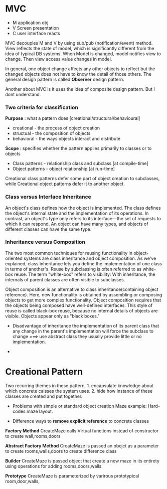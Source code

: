# MVC


- M application obj
- V Screen presentation
- C user interface reacts


MVC decouples M and V by using sub/pub (notification/event) method. View reflects the state of model, which is significantly different from the idea of typical DB systems. When Model is changed, model notifies view to change. Then view access value changes in model.


In general, one object change affects any other objects to reflect but the changed objects does not have to know the detail of those others. The general design pattern is called **Observer** design pattern. 


Another about MVC is it uses the idea of composite design pattern. But I dont understand.


### Two criteria for classification

**Purpose** : what a pattern does [creational/structural/behavioural]
-  creational - the process of object creation
-  structual - the composition of objects
-  behavioral - the ways objects interact and distribute 

**Scope** : specifies whether the pattern applies primarily to classes or to objects
- Class patterns - relationship class and subclass [at compile-time]
- Object patterns - object relationship [at run-time]

Creational class patterns defer some part of object creation to subclasses, while Creational object patterns defer it to another object.


### Class versus Interface Inheritance
An object's class defines how the object is implemented. The class defines the object's internal state and the implementation of its operations. In contrast, an object's type only refers to its interface—the set of requests to which it can respond. An object can have many types, and objects of different classes can have the same type.

### Inheritance versus Composition
The two most common techniques for reusing functionality in object-oriented systems are class inheritance and object composition. As we've explained, class inheritance lets you define the implementation of one class in terms of another's. Reuse by subclassing is often referred to as white-box reuse. The term "white-box" refers to visibility: With inheritance, the internals of parent classes are often visible to subclasses.


Object composition is an alternative to class inheritance(containing object reference). Here, new functionality is obtained by assembling or composing objects to get more complex functionality. Object composition requires that the objects being composed have well-defined interfaces. This style of reuse is called black-box reuse, because no internal details of objects are visible. Objects appear only as "black boxes."

- Disadvantage of inheritance
the implementation of its parent class that any change in the parent's implementation will force the subclass to change
===> use abstract class they usually provide little or no implementation.

- 











# Creational Pattern

Two recurring themes in these pattern. 1. encapsulate knowledge about which concrete calsses the system uses. 2. hide how instance of these classes are created and put together.

- Problems with simple or standard object creation
Maze example: Hard-codes maze layout. 

- Difference ways to **remove explicit reference** to concrete classes

**Factory Method**
CreateMaze calls Virtual functions instead of constructor to create wall,rooms,doors

**Abstract Factory Method**
CreateMaze is passed an obejct as a parameter to create rooms,walls,doors to create difference class 

**Builder**
CreateMaze is passed object that create a new maze in its entirety using operations for adding rooms,doors,walls

**Prototype**
CreateMaze is parameterized by varirous prototypical room,door,walls,


